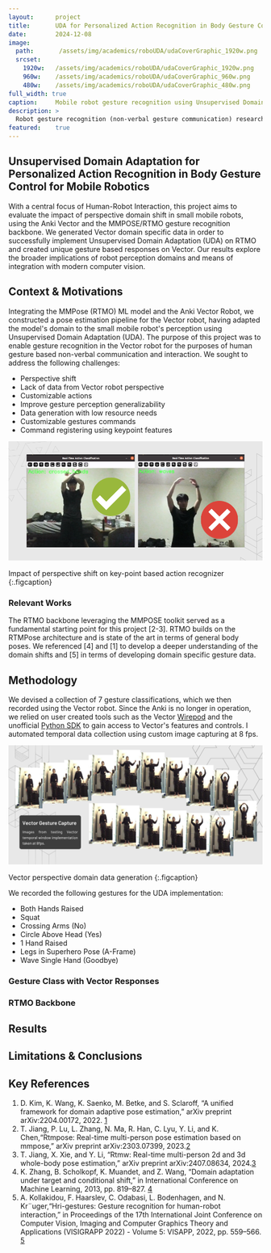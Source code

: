 ```yaml
---
layout:      project
title:       UDA for Personalized Action Recognition in Body Gesture Control for Mobile Robotics
date:        2024-12-08
image:
  path:       /assets/img/academics/roboUDA/udaCoverGraphic_1920w.png
  srcset:
    1920w:   /assets/img/academics/roboUDA/udaCoverGraphic_1920w.png
    960w:    /assets/img/academics/roboUDA/udaCoverGraphic_960w.png
    480w:    /assets/img/academics/roboUDA/udaCoverGraphic_480w.png
full_width: true
caption:     Mobile robot gesture recognition using Unsupervised Domain Adaptation.
description: >
  Robot gesture recognition (non-verbal gesture communication) research project centered on adapting perception domain to Anki Vector robot using Unsupervised Domain Adaption.
featured:    true
---
```

## Unsupervised Domain Adaptation for Personalized Action Recognition in Body Gesture Control for Mobile Robotics
 With a central focus of Human-Robot Interaction, this project aims to evaluate the impact of perspective domain shift in small mobile robots, using the Anki Vector and the MMPOSE/RTMO gesture recognition backbone.  We generated Vector domain specific data in order to successfully implement Unsupervised Domain Adaptation (UDA) on RTMO and created unique gesture based responses on Vector. Our results explore the broader implications of robot perception domains and means of integration with modern computer vision. 

## Context & Motivations
Integrating the MMPose (RTMO) ML model and the Anki Vector Robot, we constructed a pose estimation pipeline for the Vector robot, having adapted the model's domain to the small mobile robot's perception using Unsupervised Domain Adaptation (UDA).  The purpose of this project was to enable gesture recognition in the Vector robot for the purposes of human gesture based non-verbal communication and interaction.  We sought to address the following challenges:

- Perspective shift
- Lack of data from Vector robot perspective
- Customizable actions
- Improve gesture perception generalizability
- Data generation with low resource needs
- Customizable gestures commands
- Command registering using keypoint features

![Perspective shift impact image showing correct and incorrect action recognition](/assets/img/academics/roboUDA/perspectiveShift_motivations_graphic_960w450h.png)

Impact of perspective shift on key-point based action recognizer
{:.figcaption}

### Relevant Works
The RTMO backbone leveraging the MMPOSE toolkit served as a fundamental starting point for this project [2-3].  RTMO builds on the RTMPose architecture and is state of the art in terms of general body poses.  We referenced [4] and [1] to develop a deeper understanding of the domain shifts and [5] in terms of developing domain specific gesture data. 

## Methodology
We devised a collection of 7 gesture classifications, which we then recorded using the Vector robot.  Since the Anki is no longer in operation, we relied on user created tools such as the Vector [Wirepod](https://github.com/kercre123/wire-pod) and the unofficial [Python SDK](https://github.com/anki/vector-python-sdk) to gain access to Vector's features and controls.  I automated temporal data collection using custom image capturing at 8 fps. 

![Vector gesture data generation implementation results](/assets/img/academics/roboUDA/vectorGestureCaptureImages_graphic_1080w506h.png)

Vector perspective domain data generation
{:.figcaption}

We recorded the following gestures for the UDA implementation:

- Both Hands Raised
- Squat
- Crossing Arms (No)
- Circle Above Head (Yes)
- 1 Hand Raised
- Legs in Superhero Pose (A-Frame)
- Wave Single Hand (Goodbye)

### Gesture Class with Vector Responses

### RTMO Backbone

## Results

## Limitations & Conclusions

## Key References
1.  D. Kim, K. Wang, K. Saenko, M. Betke, and S. Sclaroff, “A unified framework for domain adaptive pose estimation,” arXiv preprint arXiv:2204.00172, 2022. [1](https://arxiv.org/abs/2204.00172)
2.  T. Jiang, P. Lu, L. Zhang, N. Ma, R. Han, C. Lyu, Y. Li, and K. Chen,“Rtmpose: Real-time multi-person pose estimation based on mmpose,” arXiv preprint arXiv:2303.07399, 2023.[2](https://arxiv.org/abs/2303.07399)
3. T. Jiang, X. Xie, and Y. Li, “Rtmw: Real-time multi-person 2d and 3d whole-body pose estimation,” arXiv preprint arXiv:2407.08634, 2024.[3](https://arxiv.org/abs/2407.08634)
4. K. Zhang, B. Scholkopf, K. Muandet, and Z. Wang, “Domain adaptation under target and conditional shift,” in International Conference on Machine Learning, 2013, pp. 819–827. [4](https://proceedings.mlr.press/v28/zhang13d.pdf)
5. A. Kollakidou, F. Haarslev, C. Odabasi, L. Bodenhagen, and N. Kr¨uger,“Hri-gestures: Gesture recognition for human-robot interaction,” in Proceedings of the 17th International Joint Conference on Computer Vision, Imaging and Computer Graphics Theory and Applications (VISIGRAPP 2022) - Volume 5: VISAPP, 2022, pp. 559–566. [5](https://portal.findresearcher.sdu.dk/en/publications/hri-gestures-gesture-recognition-for-human-robot-interaction)